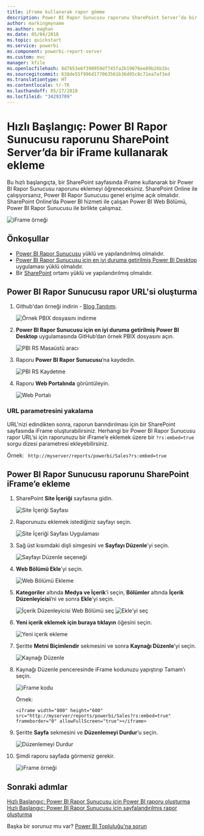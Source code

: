 ```yaml
---
title: iFrame kullanarak rapor gömme
description: Power BI Rapor Sunucusu raporunu SharePoint Server’da bir iFrame’e ekleme
author: markingmyname
ms.author: maghan
ms.date: 05/04/2018
ms.topic: quickstart
ms.service: powerbi
ms.component: powerbi-report-server
ms.custom: mvc
manager: kfile
ms.openlocfilehash: 8d7653e6f390959df745fa2b19076ee89b26b1bc
ms.sourcegitcommit: 638de55f996d177063561b36d95c8c71ea7af3ed
ms.translationtype: HT
ms.contentlocale: tr-TR
ms.lasthandoff: 05/17/2018
ms.locfileid: "34293709"
---
```

# <a name="quickstart-embed-a-power-bi-report-server-report-using-an-iframe-in-sharepoint-server"></a>Hızlı Başlangıç: Power BI Rapor Sunucusu raporunu SharePoint Server’da bir iFrame kullanarak ekleme

Bu hızlı başlangıçta, bir SharePoint sayfasında iFrame kullanarak bir Power BI Rapor Sunucusu raporunu eklemeyi öğreneceksiniz. SharePoint Online ile çalışıyorsanız, Power BI Rapor Sunucusu genel erişime açık olmalıdır. SharePoint Online’da Power BI hizmeti ile çalışan Power BI Web Bölümü, Power BI Rapor Sunucusu ile birlikte çalışmaz. 

![iFrame örneği](media/quickstart-embed/quickstart_embed_01.png)
## <a name="prerequisites"></a>Önkoşullar
* [Power BI Rapor Sunucusu](https://powerbi.microsoft.com/en-us/report-server/) yüklü ve yapılandırılmış olmalıdır.
* [Power BI Rapor Sunucusu için en iyi duruma getirilmiş Power BI Desktop](install-powerbi-desktop.md) uygulaması yüklü olmalıdır.
* Bir [SharePoint](https://docs.microsoft.com/en-us/sharepoint/install/install) ortamı yüklü ve yapılandırılmış olmalıdır.

## <a name="creating-the-power-bi-report-server-report-url"></a>Power BI Rapor Sunucusu rapor URL'si oluşturma

1. Github'dan örneği indirin - [Blog Tanıtımı](https://github.com/Microsoft/powerbi-desktop-samples).

    ![Örnek PBIX dosyasını indirme](media/quickstart-embed/quickstart_embed_14.png)

2. **Power BI Rapor Sunucusu için en iyi duruma getirilmiş Power BI Desktop** uygulamasında GitHub’dan örnek PBIX dosyasını açın.

    ![PBI RS Masaüstü aracı](media/quickstart-embed/quickstart_embed_02.png)

3. Raporu **Power BI Rapor Sunucusu**’na kaydedin. 

    ![PBI RS Kaydetme](media/quickstart-embed/quickstart_embed_03.png)

4. Raporu **Web Portalında** görüntüleyin.

    ![Web Portalı](media/quickstart-embed/quickstart_embed_04.png)

### <a name="capturing-the-url-parameter"></a>URL parametresini yakalama

URL'nizi edindikten sonra, raporun barındırılması için bir SharePoint sayfasında iFrame oluşturabilirsiniz. Herhangi bir Power BI Rapor Sunucusu rapor URL’si için raporunuzu bir iFrame’e eklemek üzere bir `?rs:embed=true` sorgu dizesi parametresi ekleyebilirsiniz. 

   Örnek:
    ``` 
    http://myserver/reports/powerbi/Sales?rs:embed=true
    ```
## <a name="embedding-a-power-bi-report-server-report-in-a-sharepoint-iframe"></a>Power BI Rapor Sunucusu raporunu SharePoint iFrame’e ekleme

1. SharePoint **Site İçeriği** sayfasına gidin.

    ![Site İçeriği Sayfası](media/quickstart-embed/quickstart_embed_05.png)

2. Raporunuzu eklemek istediğiniz sayfayı seçin.

    ![Site İçeriği Sayfası Uygulaması](media/quickstart-embed/quickstart_embed_06.png)

3. Sağ üst kısımdaki dişli simgesini ve **Sayfayı Düzenle**’yi seçin.

    ![Sayfayı Düzenle seçeneği](media/quickstart-embed/quickstart_embed_07.png)

4. **Web Bölümü Ekle**’yi seçin.

    ![Web Bölümü Ekleme](media/quickstart-embed/quickstart_embed_08.png)

5. **Kategoriler** altında **Medya ve İçerik**’i seçin, **Bölümler** altında **İçerik Düzenleyicisi**’ni ve sonra **Ekle**’yi seçin.

    ![İçerik Düzenleyicisi Web Bölümü seç](media/quickstart-embed/quickstart_embed_09.png) ![Ekle’yi seç](media/quickstart-embed/quickstart_embed_091.png)

6. **Yeni içerik eklemek için buraya tıklayın** öğesini seçin.

    ![Yeni içerik ekleme](media/quickstart-embed/quickstart_embed_10.png)

7. Şeritte **Metni Biçimlendir** sekmesini ve sonra **Kaynağı Düzenle**’yi seçin.

     ![Kaynağı Düzenle](media/quickstart-embed/quickstart_embed_11.png)

8. Kaynağı Düzenle penceresinde iFrame kodunuzu yapıştırıp Tamam’ı seçin.

    ![iFrame kodu](media/quickstart-embed/quickstart_embed_12.png)

     Örnek:
     ```
     <iframe width="800" height="600" src="http://myserver/reports/powerbi/Sales?rs:embed=true" frameborder="0" allowFullScreen="true"></iframe>
     ```

9. Şeritte **Sayfa** sekmesini ve **Düzenlemeyi Durdur**’u seçin.

    ![Düzenlemeyi Durdur](media/quickstart-embed/quickstart_embed_13.png)

10. Şimdi raporu sayfada görmeniz gerekir.

    ![iFrame örneği](media/quickstart-embed/quickstart_embed_01.png)

## <a name="next-steps"></a>Sonraki adımlar

[Hızlı Başlangıç: Power BI Rapor Sunucusu için Power BI raporu oluşturma](quickstart-create-powerbi-report.md)  
[Hızlı Başlangıç: Power BI Rapor Sunucusu için sayfalandırılmış rapor oluşturma](quickstart-create-paginated-report.md)  

Başka bir sorunuz mu var? [Power BI Topluluğu'na sorun](https://community.powerbi.com/) 